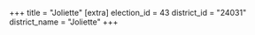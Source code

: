 +++
title = "Joliette"
[extra]
election_id = 43
district_id = "24031"
district_name = "Joliette"
+++
